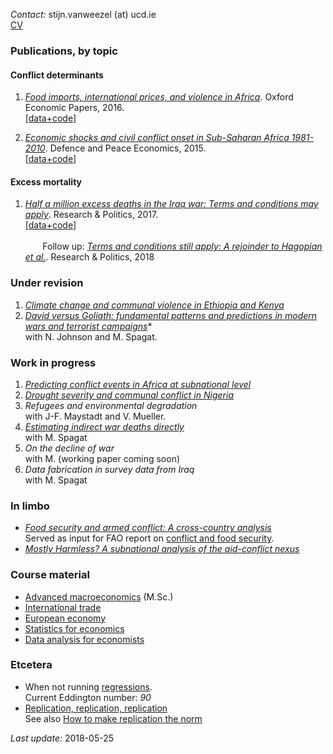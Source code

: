 *Contact:* stijn.vanweezel (at) ucd.ie <br>
[CV](https://github.com/CommonEconomist/cv/raw/master/cv_svw.pdf)

### Publications, by topic

#### Conflict determinants
1. [*Food imports, international prices, and violence in Africa*](https://doi.org/10.1093/oep/gpw015). Oxford Economic Papers, 2016. <br>
[[data+code](https://github.com/CommonEconomist/publications/tree/master/OEP_2016)]

2. [*Economic shocks and civil conflict onset in Sub-Saharan Africa 1981-2010*](http://www.tandfonline.com/doi/full/10.1080/10242694.2014.887489). Defence and Peace Economics, 2015. <br>
[[data+code](https://github.com/CommonEconomist/publications/tree/master/DPE_2015)]

#### Excess mortality

1. [*Half a million excess deaths in the Iraq war: Terms and conditions may apply*](http://journals.sagepub.com/doi/full/10.1177/2053168017732642). Research & Politics, 2017.<br>
[[data+code](https://github.com/CommonEconomist/publications/tree/master/RAP_2017)] <br><br>
&nbsp;&nbsp;&nbsp;&nbsp;&nbsp;&nbsp; Follow up: [*Terms and conditions still apply: A rejoinder to Hagopian et al.*](http://journals.sagepub.com/doi/full/10.1177/2053168018757858). Research & Politics, 2018

### Under revision

1. [*Climate change and communal violence in Ethiopia and Kenya*](https://econpapers.repec.org/paper/hicwpaper/241.htm)
2. [*David versus Goliath: fundamental patterns and predictions in modern wars and terrorist campaigns*](https://www.ucd.ie/t4cms/WP17_21.pdf)*<br>
with N. Johnson and M. Spagat. 

### Work in progress
1. [*Predicting conflict events in Africa at subnational level*](https://ssrn.com/abstract=3019940)
2. [*Drought severity and communal conflict in Nigeria*](https://econpapers.repec.org/paper/hicwpaper/240.htm)
3. *Refugees and environmental degradation* <br>
with J-F. Maystadt and V. Mueller.
4. [*Estimating indirect war deaths directly*](https://www.researchgate.net/publication/324123499_Estimating_Indirect_War_Deaths_Directly)<br>
with M. Spagat 
5. *On the decline of war*<br>
with M. (working paper coming soon)
6. *Data fabrication in survey data from Iraq*<br>
with M. Spagat

### In limbo
* [*Food security and armed conflict: A cross-country analysis*](https://ssrn.com/abstract=2934177)<br>
Served as input for FAO report on [conflict and food security](http://www.fao.org/3/a-i7821e.pdf).
* [*Mostly Harmless? A subnational analysis of the aid-conflict nexus*](https://www.ucd.ie/t4cms/WP17_28.pdf)

### Course material 
* [Advanced macroeconomics](https://github.com/CommonEconomist/teaching/tree/master/advanced_macroeconomics) (M.Sc.)
* [International trade](https://github.com/CommonEconomist/teaching/tree/master/international_trade)
* [European economy](https://github.com/CommonEconomist/teaching/tree/master/european_economy)
* [Statistics for economics](https://github.com/CommonEconomist/teaching/tree/master/statistics_economics)
* [Data analysis for economists](https://github.com/CommonEconomist/teaching/tree/master/data_analysis)


### Etcetera
* When not running [regressions](https://www.strava.com/athletes/2135375).<br>
Current Eddington number: *90*
* [Replication, replication, replication](https://github.com/CommonEconomist/replications)<br>
See also [How to make replication the norm](https://www.nature.com/articles/d41586-018-02108-9)


*Last update:* 2018-05-25
